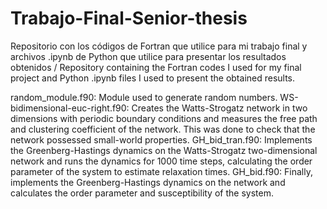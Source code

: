# Trabajo-Final-Senior-thesis
Repositorio con los códigos de Fortran que utilice para mi trabajo final y archivos .ipynb de Python que utilice para presentar los resultados obtenidos / Repository containing the Fortran codes I used for my final project and Python .ipynb files I used to present the obtained results.

random_module.f90: Module used to generate random numbers.
WS-bidimensional-euc-right.f90: Creates the Watts-Strogatz network in two dimensions with periodic boundary conditions and measures the free path and clustering coefficient of the network. This was done to check that the network possessed small-world properties.
GH_bid_tran.f90: Implements the Greenberg-Hastings dynamics on the Watts-Strogatz two-dimensional network and runs the dynamics for 1000 time steps, calculating the order parameter of the system to estimate relaxation times.
GH_bid.f90: Finally, implements the Greenberg-Hastings dynamics on the network and calculates the order parameter and susceptibility of the system.
